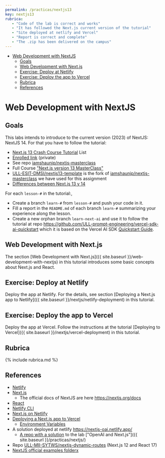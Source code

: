 ```yaml
---
permalink: /practicas/nextjs13
key: nextjs13
rubrica:
   - "Code of the lab is correct and works"
   - "It has followed the Next.js current version of the tutorial"
   - "Site deployed at netlify and Vercel"
   - "Report is correct and complete"
   - "The .zip has been delivered on the campus"
---
```


- [Web Development with NextJS](#web-development-with-nextjs)
  - [Goals](#goals)
  - [Web Development with Next.js](#web-development-with-nextjs-1)
  - [Exercise: Deploy at Netlify](#exercise-deploy-at-netlify)
  - [Exercise: Deploy the app to Vercel](#exercise-deploy-the-app-to-vercel)
  - [Rubrica](#rubrica)
  - [References](#references)

# Web Development with NextJS


## Goals

This labs intends to introduce to the current version (2023) of NextJS: NextJS 14. For that you have to follow the tutorial:

* [Next.js 13 Crash Course Tutorial](https://www.youtube.com/watch?v=TJQbDPGzm0Y&list=PL4cUxeGkcC9jZIVqmy_QhfQdi6mzQvJnT) List
* [Enrolled link](https://netninja.dev/courses/enrolled/2154826) (private)
* See repo [iamshaunjp/nextjs-masterclass](https://github.com/iamshaunjp/nextjs-masterclass/)
* Full Course ["Next.js version 13 MasterClass"](https://netninja.dev/p/next-13-masterclass)
* [ULL-ESIT-DMSI/nextjs13-template](https://github.com/ULL-ESIT-DMSI/nextjs13-template) is the fork of [iamshaunjp/nextjs-masterclass](https://github.com/iamshaunjp/nextjs-masterclass/) we have used for this assignment
* [Differences between Next.js 13 y 14](/nextjs/differences-13-14)

For each `lesson-#` in the tutorial:, 

- Create a branch `learn-#` from `lesson-#` and push your code in it.
- Fill a report in the `README.md` of each branch `learn-#` summarizing your experience along the lesson.
- Create a new orphan branch `learn-next-ai` and use it to follow the tutorial at repo <https://github.com/ULL-prompt-engineering/vercel-sdk-ai-quickstart> which it is based on the Vercel AI SDK [Quickstart Guide](https://sdk.vercel.ai/docs/getting-started). 

## Web Development with Next.js

The section [Web Development with Next.js]({{ site.baseurl }}/web-development-with-nextjs) in this tutorial introduces some basic concepts 
about Next.js and React.

## Exercise: Deploy at Netlify

Deploy the app at Netlify. 
For the details, see section [Deploying a Next.js app to Netlify]({{ site.baseurl }}/nextjs/netlify-deployment) in this tutorial.


## Exercise: Deploy the app to Vercel

Deploy the app at Vercel. 
Follow the instructions at the tutorial [Deploying to Vercel]({{ site.baseurl }}/nextjs/vercel-deployment) in this tutorial.


## Rubrica

{% include rubrica.md %}

## References

* [Netlify](https://www.netlify.com/)
* [Next.js](https://nextjs.org/)
  * The official docs of NextJS  are here <https://nextjs.org/docs>
* [React](https://reactjs.org/)
* [Netlify CLI](https://docs.netlify.com/cli/get-started/?_ga=2.210632407.351830897.1670331128-1485033729.1667990322#link-with-an-environment-variable) 
* [Next.js on Netlify](https://docs.netlify.com/integrations/frameworks/next-js/overview/#app)
* [Deploying a Next.js app to Vercel](https://vercel.com/guides/deploying-nextjs-with-vercel) 
  * [Environment Variables](https://vercel.com/docs/concepts/projects/environment-variables?utm_source=next-site&utm_medium=docs&utm_campaign=next-website)
* A solution deployed at netlify <https://nextjs-oai.netlify.app/>
  * [A repo with a solution](https://github.com/ULL-MII-SYTWS/nextjs-solution/) to the lab ["OpenAI and Next.js"]({{ site.baseurl }}/practicas/nextjs/)
* Repo [ULL-MII-SYTWS/nextjs-dynamic-routes](https://github.com/ULL-MII-SYTWS/nextjs-dynamic-routes) (Next.js 12 and React 17)
* [NextJS official examples folderx](https://github.com/vercel/next.js/tree/canary/examples/)  
